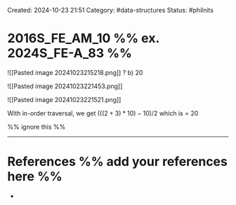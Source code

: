 Created: 2024-10-23 21:51
Category: #data-structures
Status: #philnits



# 2016S_FE_AM_10 %% ex. 2024S_FE-A_83 %%

![[Pasted image 20241023215218.png]]
?
b) 20

![[Pasted image 20241023221453.png]]

![[Pasted image 20241023221521.png]]

With in-order traversal, we get $(((2 + 3) * 10) - 10) / 2$ which is = 20




%% ignore this %%
<!--SR:!2025-04-18,4,270-->
---









# References %% add your references here %%
- 